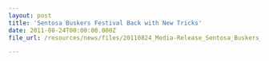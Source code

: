 ```yaml
---
layout: post
title: 'Sentosa Buskers Festival Back with New Tricks'
date: 2011-08-24T00:00:00.000Z
file_url: /resources/news/files/20110824_Media-Release_Sentosa_Buskers_Festival_Back_with_New_Tricks.pdf

---
```


